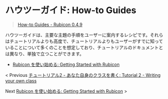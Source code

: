 # ハウツーガイド: How-to Guides

> [How-to Guides - Rubicon 0.4.9](https://rubicon-objc.readthedocs.io/en/stable/how-to/index.html)


ハウツーガイドは、主要な主題の手順をユーザーに案内するレシピです。それらはチュートリアルよりも高度で、チュートリアルよりもユーザーがすでに知っていることについて多くのことを想定しており、チュートリアルのドキュメントとは異なり、単独で立つことができます。

- [Rubicon を使い始める: Getting Started with Rubicon](./01_GettingStartedWithRubicon.md)


< Previous [チュートリアル2 - あなた自身のクラスを書く: Tutorial 2 - Writing your own class](./02_Tutorial2WritingYourOwnClass.md)

Next [Rubicon を使い始める: Getting Started with Rubicon](./01_GettingStartedWithRubicon.md) >
